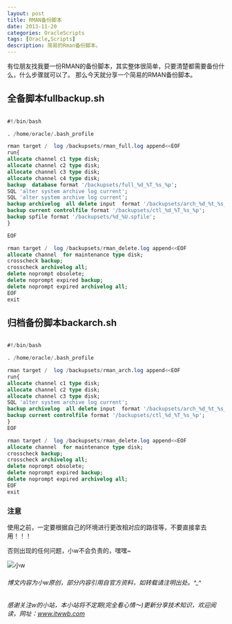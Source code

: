 ```yaml
---
layout: post
title: RMAN备份脚本
date: 2013-11-20
categories: OracleScripts
tags: [Oracle,Scripts]
description: 简易的Rman备份脚本。
---
```



有位朋友找我要一份RMAN的备份脚本，其实整体很简单，只要清楚都需要备份什么，什么步骤就可以了。
那么今天就分享一个简易的RMAN备份脚本。

## 全备脚本fullbackup.sh

```sql
 
#!/bin/bash

. /home/oracle/.bash_profile 

rman target /  log /backupsets/rman_full.log append<<EOF
run{
allocate channel c1 type disk;
allocate channel c2 type disk;
allocate channel c3 type disk;
allocate channel c4 type disk;
backup  database format '/backupsets/full_%d_%T_%s_%p';
SQL 'alter system archive log current';
SQL 'alter system archive log current';
backup archivelog  all delete input  format '/backupsets/arch_%d_%t_%s_%p'; 
backup current controlfile format '/backupsets/ctl_%d_%T_%s_%p';
backup spfile format '/backupsets/%d_%U.spfile';
}

EOF

rman target /  log /backupsets/rman_delete.log append<<EOF
allocate channel  for maintenance type disk;
crosscheck backup;
crosscheck archivelog all;
delete noprompt obsolete;
delete noprompt expired backup;
delete noprompt expired archivelog all;
EOF
exit

```

## 归档备份脚本backarch.sh

```sql
 
#!/bin/bash

. /home/oracle/.bash_profile 

rman target /  log /backupsets/rman_arch.log append<<EOF
run{
allocate channel c1 type disk;
allocate channel c2 type disk;
allocate channel c3 type disk;
SQL 'alter system archive log current';
backup archivelog  all delete input  format '/backupsets/arch_%d_%t_%s_%p'; 
backup current controlfile format '/backupsets/ctl_%d_%T_%s_%p';
}
EOF

rman target /  log /backupsets/rman_delete.log append<<EOF
allocate channel  for maintenance type disk;
crosscheck backup;
crosscheck archivelog all;
delete noprompt obsolete;
delete noprompt expired backup;
delete noprompt expired archivelog all;
EOF
exit

```


### 注意

使用之前，一定要根据自己的环境进行更改相对应的路径等，不要直接拿去用！！！

否则出现的任何问题，小w不会负责的，嘿嘿~





![小w](https://wx2.sinaimg.cn/mw1024/891ecf4fly1fr361nvrcnj207w07sad7.jpg)

###### 博文内容为小w原创，部分内容引用自官方资料，如转载请注明出处。^_^

###### 感谢关注w的小站，本小站将不定期(完全看心情～)更新分享技术知识，欢迎阅读，网址：www.itwwb.com



